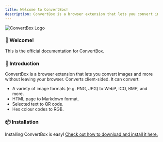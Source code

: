 ```yaml
---
title: Welcome to ConvertBox!
description: ConvertBox is a browser extension that lets you convert images and more without leaving your browser. Converts client-sided. 
---
```

![ConvertBox Logo](https://hc-cdn.hel1.your-objectstorage.com/s/v3/1d5e78378028047c7039877149bf8af2b949fb9e_458299262-dacee3e1-04c3-4953-b7dc-b03789fb1d16.png)
### 🌊 Welcome!
This is the official documentation for ConvertBox.

### 📝 Introduction
ConvertBox is a browser extension that lets you convert images and more without leaving your browser. Converts client-sided. 
It can convert:
- A variety of image formats (e.g. PNG, JPG) to WebP, ICO, BMP, and more.
- HTML page to Markdown format.
- Selected text to QR code.
- Hex colour codes to RGB.

### 📦 Installation
Installing ConvertBox is easy! [Check out how to download and install it here.](/guides/get_extension)